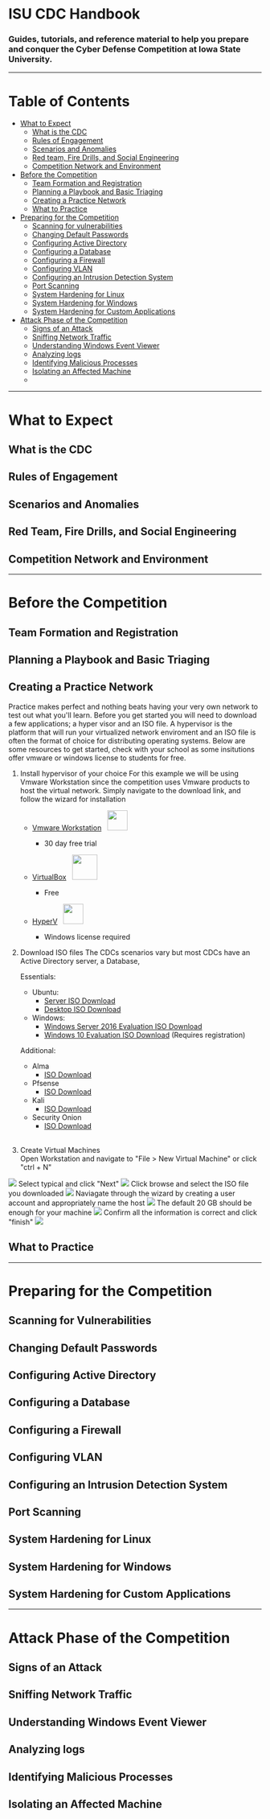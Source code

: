 # ISU CDC Handbook
### Guides, tutorials, and reference material to help you prepare and conquer the Cyber Defense Competition at Iowa State University.
---
# Table of Contents
- [What to Expect](#what-to-expect)
  - [What is the CDC](#what-is-the-cdc)
  - [Rules of Engagement](#rules-of-engagement)
  - [Scenarios and Anomalies](#scenarios-and-anomalies)
  - [Red team, Fire Drills, and Social Engineering](#red-team-fire-drills-and-social-engineering)
  - [Competition Network and Environment](#competition-network-and-environment)
- [Before the Competition](#before-the-competition)
  - [Team Formation and Registration](#team-formation-and-registration)
  - [Planning a Playbook and Basic Triaging](#planning-a-playbook-and-basic-triaging)
  - [Creating a Practice Network](#creating-a-practice-network)
  - [What to Practice](#what-to-practice)
- [Preparing for the Competition](#preparing-for-the-competition)
  - [Scanning for vulnerabilities](#scanning-for-vulnerabilities)
  - [Changing Default Passwords](#changing-default-passwords)
  - [Configuring Active Directory](#configuring-active-directory)
  - [Configuring a Database](#configuring-a-database)
  - [Configuring a Firewall](#configuring-a-firewall)
  - [Configuring VLAN](#configuring-vlan)
  - [Configuring an Intrusion Detection System](#configuring-an-intrusion-detection-system)
  - [Port Scanning](#port-scanning)
  - [System Hardening  for Linux](#system-hardening-for-linux)
  - [System Hardening for Windows](#system-hardening-for-windows)
  - [System Hardening for Custom Applications](#system-hardening-for-custom-applications)
- [Attack Phase of the Competition](#attack-phase-of-the-competition)
  - [Signs of an Attack](#signs-of-an-attack)
  - [Sniffing Network Traffic](#sniffing-network-traffic)
  - [Understanding Windows Event Viewer](#understanding-windows-event-viewer)
  - [Analyzing logs](#analyzing-logs)
  - [Identifying Malicious Processes](#identifying-malicious-processes)
  - [Isolating an Affected Machine](#isolating-an-affected-machine)
  - 
---   

# What to Expect

## What is the CDC
## Rules of Engagement
## Scenarios and Anomalies
## Red Team, Fire Drills, and Social Engineering
## Competition Network and Environment
---
# Before the Competition

## Team Formation and Registration
## Planning a Playbook and Basic Triaging
## Creating a Practice Network
Practice makes perfect and nothing beats having your very own network to test out what you'll learn. Before you get started you will need to download a few applications; a hyper visor and an ISO file. A hypervisor is the platform that will run your virtualized network enviroment and an ISO file is often the format of choice for distributing operating systems. Below are some resources to get started, check with your school as some insitutions offer vmware or windows license to students for free.
1. Install hypervisor of your choice
   For this example we will be using Vmware Workstation since the competition uses Vmware products to host the virtual network. Simply navigate to the download link, and follow the wizard for installation
   - [Vmware Workstation](https://www.vmware.com/products/workstation-pro/workstation-pro-evaluation.html.html.html)  &nbsp;  <img src="https://static.wikia.nocookie.net/logopedia/images/6/62/VMware_Workstation_7_logo.png/revision/latest?cb=20140525014047" width="40" height="40">
     -  30 day free trial
        <br>
        
   - [VirtualBox](https://www.virtualbox.org/wiki/Downloads) &nbsp; <img src="https://upload.wikimedia.org/wikipedia/commons/thumb/d/d5/Virtualbox_logo.png/330px-Virtualbox_logo.png" width="50" height="50">
     -  Free
      
   - [HyperV](https://learn.microsoft.com/en-us/virtualization/hyper-v-on-windows/quick-start/enable-hyper-v) &nbsp; <img src="https://upload.wikimedia.org/wikipedia/commons/thumb/5/5f/Windows_logo_-_2012.svg/2048px-Windows_logo_-_2012.svg.png" width="40" height="40">
     - Windows license required

2. Download ISO files 
    The CDCs scenarios vary but most CDCs have an Active Directory server, a Database,

   Essentials:
    - Ubuntu:
      - [Server ISO Download](https://ubuntu.com/download/alternative-downloads#other-images-and-mirrors)
      - [Desktop ISO Download](https://ubuntu.com/download/alternative-downloads)
    - Windows:
      - [Windows Server 2016 Evaluation ISO Download](https://www.microsoft.com/en-us/evalcenter/download-windows-server-2016)
      - [Windows 10 Evaluation ISO Download](https://info.microsoft.com/ww-landing-windows-10-enterprise.html) (Requires registration)
      
   Additional:
    - Alma
      - [ISO Download](https://mirrors.almalinux.org/isos.html)
    - Pfsense
      - [ISO Download](https://www.pfsense.org/download/)
    - Kali
      - [ISO Download](https://www.kali.org/get-kali/#kali-installer-images)
    - Security Onion
      - [ISO Download](https://download.securityonion.net/file/securityonion/securityonion-2.4.60-20240320.iso)
              <br>
      <br>

4. Create Virtual Machines
      <br>
Open Workstation and navigate to "File > New Virtual Machine" or click "ctrl + N"
  <img src="https://i.imgur.com/mHI6E7e.png">
  Select typical and click "Next"
  <img src="https://i.imgur.com/13YSA4M.png">
  Click browse and select the ISO file you downloaded
  <img src="https://i.imgur.com/mJgeZDf.png">
  Naviagate through the wizard by creating a user account and appropriately name the host
  <img src="https://i.imgur.com/2v063EI.png">
  The default 20 GB should be enough for your machine
  <img src="https://i.imgur.com/Mb2hSO1.png">
   Confirm all the information is correct and click "finish"
  <img src="https://i.imgur.com/pSxO2aT.png">
  
## What to Practice
---
# Preparing for the Competition

## Scanning for Vulnerabilities
## Changing Default Passwords
## Configuring Active Directory
## Configuring a Database
## Configuring a Firewall
## Configuring VLAN
## Configuring an Intrusion Detection System
## Port Scanning
## System Hardening for Linux
## System Hardening for Windows
## System Hardening for Custom Applications
---
# Attack Phase of the Competition
## Signs of an Attack
## Sniffing Network Traffic
## Understanding Windows Event Viewer
## Analyzing logs
## Identifying Malicious Processes
## Isolating an Affected Machine



